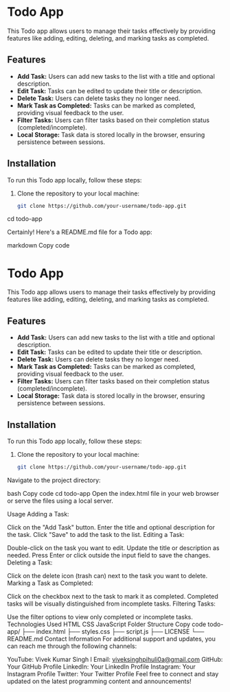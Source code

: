 # Todo App

This Todo app allows users to manage their tasks effectively by providing features like adding, editing, deleting, and marking tasks as completed.

## Features

- **Add Task:** Users can add new tasks to the list with a title and optional description.
- **Edit Task:** Tasks can be edited to update their title or description.
- **Delete Task:** Users can delete tasks they no longer need.
- **Mark Task as Completed:** Tasks can be marked as completed, providing visual feedback to the user.
- **Filter Tasks:** Users can filter tasks based on their completion status (completed/incomplete).
- **Local Storage:** Task data is stored locally in the browser, ensuring persistence between sessions.

## Installation

To run this Todo app locally, follow these steps:

1. Clone the repository to your local machine:

   ```bash
   git clone https://github.com/your-username/todo-app.git
cd todo-app


Certainly! Here's a README.md file for a Todo app:

markdown
Copy code
# Todo App

This Todo app allows users to manage their tasks effectively by providing features like adding, editing, deleting, and marking tasks as completed.

## Features

- **Add Task:** Users can add new tasks to the list with a title and optional description.
- **Edit Task:** Tasks can be edited to update their title or description.
- **Delete Task:** Users can delete tasks they no longer need.
- **Mark Task as Completed:** Tasks can be marked as completed, providing visual feedback to the user.
- **Filter Tasks:** Users can filter tasks based on their completion status (completed/incomplete).
- **Local Storage:** Task data is stored locally in the browser, ensuring persistence between sessions.

## Installation

To run this Todo app locally, follow these steps:

1. Clone the repository to your local machine:

   ```bash
   git clone https://github.com/your-username/todo-app.git
Navigate to the project directory:

bash
Copy code
cd todo-app
Open the index.html file in your web browser or serve the files using a local server.

Usage
Adding a Task:

Click on the "Add Task" button.
Enter the title and optional description for the task.
Click "Save" to add the task to the list.
Editing a Task:

Double-click on the task you want to edit.
Update the title or description as needed.
Press Enter or click outside the input field to save the changes.
Deleting a Task:

Click on the delete icon (trash can) next to the task you want to delete.
Marking a Task as Completed:

Click on the checkbox next to the task to mark it as completed.
Completed tasks will be visually distinguished from incomplete tasks.
Filtering Tasks:

Use the filter options to view only completed or incomplete tasks.
Technologies Used
HTML
CSS
JavaScript
Folder Structure
Copy code
todo-app/
├── index.html
├── styles.css
├── script.js
├── LICENSE
└── README.md
Contact Information
For additional support and updates, you can reach me through the following channels:

YouTube: Vivek Kumar Singh l
Email: viveksinghpihuli0a@gmail.com
GitHub: Your GitHub Profile
LinkedIn: Your LinkedIn Profile
Instagram: Your Instagram Profile
Twitter: Your Twitter Profile
Feel free to connect and stay updated on the latest programming content and announcements!




